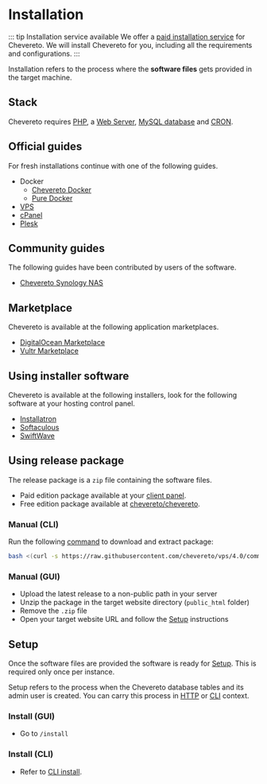 # Installation

::: tip Installation service available
We offer a [paid installation service](https://chevereto.com/support) for Chevereto. We will install Chevereto for you, including all the requirements and configurations.
:::

Installation refers to the process where the **software files** gets provided in the target machine.

## Stack

Chevereto requires [PHP](../stack/php.md), a [Web Server](../stack/web-server.md), [MySQL database](../stack/mysql-server.md) and [CRON](../stack/cron.md).

## Official guides

For fresh installations continue with one of the following guides.

* Docker
  * [Chevereto Docker](../../guides/docker/README.md)
  * [Pure Docker](../../guides/docker/pure-docker.md)
* [VPS](../../guides/server/vps.md)
* [cPanel](../../guides/cpanel/README.md)
* [Plesk](../../guides/plesk/README.md)

## Community guides

The following guides have been contributed by users of the software.

* [Chevereto Synology NAS](https://mariushosting.com/how-to-install-chevereto-on-your-synology-nas/)

## Marketplace

Chevereto is available at the following application marketplaces.

* [DigitalOcean Marketplace](https://chevereto.com/go/digitalocean)
* [Vultr Marketplace](https://chevereto.com/go/vultr)

## Using installer software

Chevereto is available at the following installers, look for the following software at your hosting control panel.

* [Installatron](https://installatron.com/chevereto)
* [Softaculous](https://www.softaculous.com/apps/galleries/Chevereto)
* [SwiftWave](https://swiftwave.org/docs/dashboard/swiftwave_app_store/)

## Using release package

The release package is a `zip` file containing the software files.

* Paid edition package available at your [client panel](https://chevereto.com/panel/downloads).
* Free edition package available at [chevereto/chevereto](https://github.com/chevereto/chevereto/releases).

### Manual (CLI)

Run the following [command](https://github.com/chevereto/vps#get) to download and extract package:

```sh
bash <(curl -s https://raw.githubusercontent.com/chevereto/vps/4.0/common/get.sh)
```

### Manual (GUI)

* Upload the latest release to a non-public path in your server
* Unzip the package in the target website directory (`public_html` folder)
* Remove the `.zip` file
* Open your target website URL and follow the [Setup](#setup) instructions

## Setup

Once the software files are provided the software is ready for [Setup](#setup). This is required only once per instance.

Setup refers to the process when the Chevereto database tables and its admin user is created. You can carry this process in [HTTP](#install-gui) or [CLI](#install-cli) context.

### Install (GUI)

* Go to `/install`

### Install (CLI)

* Refer to [CLI install](../reference/cli.md#install).
